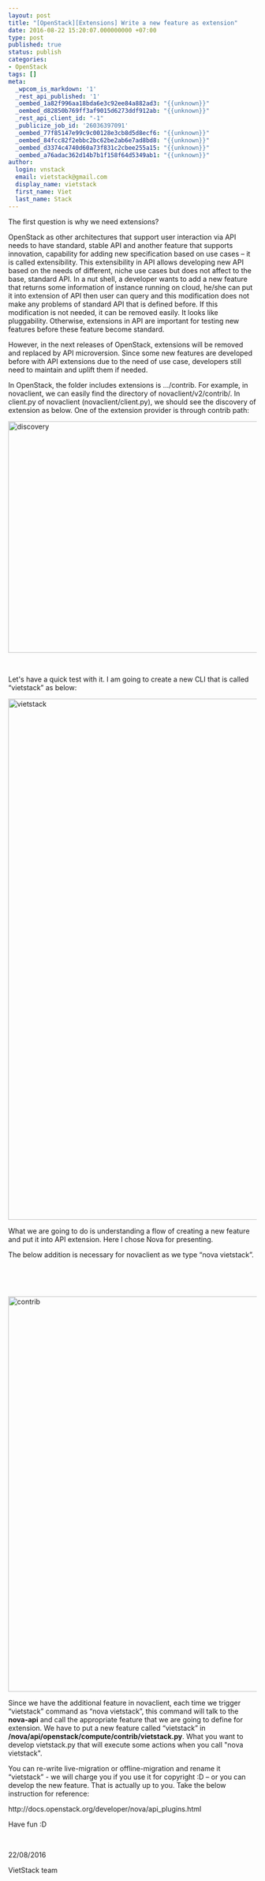 ```yaml
---
layout: post
title: "[OpenStack][Extensions] Write a new feature as extension"
date: 2016-08-22 15:20:07.000000000 +07:00
type: post
published: true
status: publish
categories:
- OpenStack
tags: []
meta:
  _wpcom_is_markdown: '1'
  _rest_api_published: '1'
  _oembed_1a82f996aa18bda6e3c92ee84a882ad3: "{{unknown}}"
  _oembed_d82850b769ff3af9015d6273ddf912ab: "{{unknown}}"
  _rest_api_client_id: "-1"
  _publicize_job_id: '26036397091'
  _oembed_77f85147e99c9c00128e3cb8d5d8ecf6: "{{unknown}}"
  _oembed_84fcc82f2ebbc2bc62be2ab6e7ad8bd8: "{{unknown}}"
  _oembed_d3374c4740d60a73f831c2cbee255a15: "{{unknown}}"
  _oembed_a76adac362d14b7b1f158f64d5349ab1: "{{unknown}}"
author:
  login: vnstack
  email: vietstack@gmail.com
  display_name: vietstack
  first_name: Viet
  last_name: Stack
---
```

<p>The first question is why we need extensions?</p>
<p>OpenStack as other architectures that support user interaction via API needs to have standard, stable API and another feature that supports innovation, capability for adding new specification based on use cases – it is called extensibility. This extensibility in API allows developing new API based on the needs of different, niche use cases but does not affect to the base, standard API. In a nut shell, a developer wants to add a new feature that returns some information of instance running on cloud, he/she can put it into extension of API then user can query and this modification does not make any problems of standard API that is defined before. If this modification is not needed, it can be removed easily. It looks like pluggability. Otherwise, extensions in API are important for testing new features before these feature become standard.</p>
<p>However, in the next releases of OpenStack, extensions will be removed and replaced by API microversion. Since some new features are developed before with API extensions due to the need of use case, developers still need to maintain and uplift them if needed.</p>
<p>In OpenStack, the folder includes extensions is …/contrib. For example, in novaclient, we can easily find the directory of novaclient/v2/contrib/. In client.py of novaclient (novaclient/client.py), we should see the discovery of extension as below. One of the extension provider is through contrib path:</p>
<p><img class="alignnone size-full wp-image-880" src="{{ site.baseurl }}/assets/discovery.png" alt="discovery" width="1300" height="469" /></p>
<p>&nbsp;</p>
<p>Let's have a quick test with it. I am going to create a new CLI that is called “vietstack” as below:</p>
<p><img class="alignnone size-full wp-image-868" src="{{ site.baseurl }}/assets/vietstack.png" alt="vietstack" width="1855" height="1056" /></p>
<p>What we are going to do is understanding a flow of creating a new feature and put it into API extension. Here I chose Nova for presenting.</p>
<p>The below addition is necessary for novaclient as we type “nova vietstack”.</p>
<p>&nbsp;</p>
<p>&nbsp;</p>
<p><img class="alignnone size-full wp-image-877" src="{{ site.baseurl }}/assets/contrib.png" alt="contrib" width="1300" height="801" /></p>
<p>Since we have the additional feature in novaclient, each time we trigger “vietstack” command as “nova vietstack”, this command will talk to the <strong>nova-api</strong> and call the appropriate feature that we are going to define for extension. We have to put a new feature called “vietstack” in <strong>/nova/api/openstack/compute/contrib/vietstack.py</strong>. What you want to develop vietstack.py that will execute some actions when you call "nova vietstack".</p>
<p>You can re-write live-migration or offline-migration and rename it “vietstack” - we will charge you if you use it for copyright :D – or you can develop the new feature. That is actually up to you. Take the below instruction for reference:</p>
<p>http://docs.openstack.org/developer/nova/api_plugins.html</p>
<p>Have fun :D</p>
<p>&nbsp;</p>
<p>22/08/2016</p>
<p>VietStack team</p>
<h6></h6>
